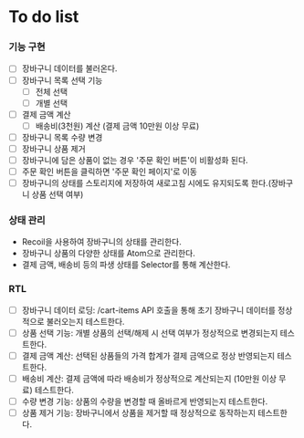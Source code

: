 # To do list

### 기능 구현

- [ ] 장바구니 데이터를 불러온다.
- [ ] 장바구니 목록 선택 기능
  - [ ] 전체 선택
  - [ ] 개별 선택
- [ ] 결제 금액 계산
  - [ ] 배송비(3천원) 계산 (결제 금액 10만원 이상 무료)
- [ ] 장바구니 목록 수량 변경
- [ ] 장바구니 상품 제거
- [ ] 장바구니에 담은 상품이 없는 경우 '주문 확인 버튼'이 비활성화 된다.
- [ ] 주문 확인 버튼을 클릭하면 '주문 확인 페이지'로 이동
- [ ] 장바구니의 상태를 스토리지에 저장하여 새로고침 시에도 유지되도록 한다.(장바구니 상품 선택 여부)

### 상태 관리

- Recoil을 사용하여 장바구니의 상태를 관리한다.
- 장바구니 상품의 다양한 상태를 Atom으로 관리한다.
- 결제 금액, 배송비 등의 파생 상태를 Selector를 통해 계산한다.

### RTL

- [ ] 장바구니 데이터 로딩: /cart-items API 호출을 통해 초기 장바구니 데이터를 정상적으로 불러오는지 테스트한다.
- [ ] 상품 선택 기능: 개별 상품의 선택/해제 시 선택 여부가 정상적으로 변경되는지 테스트한다.
- [ ] 결제 금액 계산: 선택된 상품들의 가격 합계가 결제 금액으로 정상 반영되는지 테스트한다.
- [ ] 배송비 계산: 결제 금액에 따라 배송비가 정상적으로 계산되는지 (10만원 이상 무료) 테스트한다.
- [ ] 수량 변경 기능: 상품의 수량을 변경할 때 올바르게 반영되는지 테스트한다.
- [ ] 상품 제거 기능: 장바구니에서 상품을 제거할 때 정상적으로 동작하는지 테스트한다.
